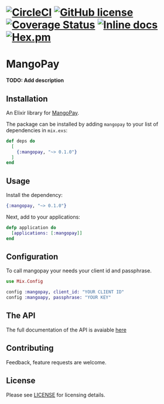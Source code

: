 # [![CircleCI](https://circleci.com/gh/Homologist/mangopay-elixir.svg?style=shield)](https://circleci.com/gh/Homologist/mangopay-elixir) [![GitHub license](https://img.shields.io/badge/license-MIT-blue.svg)](https://raw.githubusercontent.com/circleci/circleci-docs/master/LICENSE) [![Coverage Status](https://coveralls.io/repos/github/Homologist/mangopay-elixir/badge.svg?branch=master)](https://coveralls.io/github/Homologist/mangopay-elixir?branch=master) [![Inline docs](http://inch-ci.org/github/Homologist/mangopay-elixir.svg?branch=master)](http://inch-ci.org/github/Homologist/mangopay-elixir) [![Hex.pm](https://img.shields.io/hexpm/v/mangopay.svg)](https://hex.pm/packages/mangopay)
# MangoPay

**TODO: Add description**

## Installation

An Elixir library for [MangoPay](https://mangopay.com/).

The package can be installed by adding `mangopay` to your list of dependencies in `mix.exs`:

```elixir
def deps do
  [
    {:mangopay, "~> 0.1.0"}
  ]
end
```

## Usage

Install the dependency:

```ex
{:mangopay, "~> 0.1.0"}
```

Next, add to your applications:

```ex
defp application do
  [applications: [:mangopay]]
end
```

## Configuration

To call mangopay your needs your client id and passphrase.

```ex
use Mix.Config

config :mangopay, client_id: "YOUR CLIENT ID"
config :mangoapy, passphrase: "YOUR KEY"
```

## The API
The full documentation of the API is avaiable [here](https://hexdocs.pm/mangopay/api-reference.html)

## Contributing

Feedback, feature requests are welcome.


## License

Please see [LICENSE](LICENSE) for licensing details.

